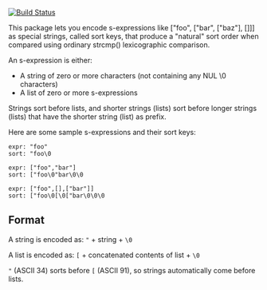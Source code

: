 [![Build Status](https://travis-ci.org/manuel/bucky-sortkey.svg?branch=master)](https://travis-ci.org/manuel/bucky-sortkey)

This package lets you encode s-expressions like ["foo", ["bar",
["baz"], []]] as special strings, called sort keys, that produce a
"natural" sort order when compared using ordinary strcmp()
lexicographic comparison.

An s-expression is either:

* A string of zero or more characters (not containing any NUL \0 characters)
* A list of zero or more s-expressions

Strings sort before lists, and shorter strings (lists) sort before
longer strings (lists) that have the shorter string (list) as prefix.

Here are some sample s-expressions and their sort keys:

````
expr: "foo"
sort: "foo\0

expr: ["foo","bar"]
sort: ["foo\0"bar\0\0

expr: ["foo",[],["bar"]]
sort: ["foo\0[\0["bar\0\0\0
````

## Format

A string is encoded as: `"` + string + `\0`

A list is encoded as: `[` + concatenated contents of list + `\0`

`"` (ASCII 34) sorts before `[` (ASCII 91), so strings automatically
come before lists.
